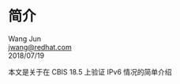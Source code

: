 <!-- toc -->  
# 简介

Wang Jun<br>
jwang@redhat.com<br>
2018/07/19

本文是关于在 CBIS 18.5 上验证 IPv6 情况的简单介绍

